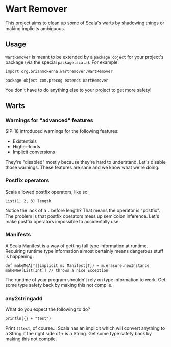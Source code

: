 # Wart Remover

This project aims to clean up some of Scala's warts by shadowing
things or making implicits ambiguous.

## Usage

`WartRemover` is meant to be extended by a `package object` for your
project's package (via the special `package.scala`). For example:

    import org.brianmckenna.wartremover.WartRemover

    package object com.precog extends WartRemover

You don't have to do anything else to your project to get more safety!

## Warts

### Warnings for "advanced" features

SIP-18 introduced warnings for the following features:

* Existentials
* Higher-kinds
* Implicit conversions

They're "disabled" mostly because they're hard to understand. Let's
disable those warnings. These features are sane and we know what we're
doing.

### Postfix operators

Scala allowed postfix operators, like so:

    List(1, 2, 3) length

Notice the lack of a `.` before length? That means the operator is
"postfix". The problem is that postfix operators mess up semicolon
inference. Let's make postfix operators impossible to accidentally
use.

### Manifests

A Scala Manifest is a way of getting full type information at
runtime. Requiring runtime type information almost certainly means
dangerous stuff is happening:

    def makeMeA[T](implicit m: Manifest[T]) = m.erasure.newInstance
    makeMeA[List[Int]] // throws a nice Exception

The runtime of your program shouldn't rely on type information to
work. Get some type safety back by making this not compile.

### any2stringadd

What do you expect the following to do?

    println({} + "test")

Print `()test`, of course... Scala has an implicit which will convert
anything to a String if the right side of `+` is a String. Get some
type safety back by making this not compile.
